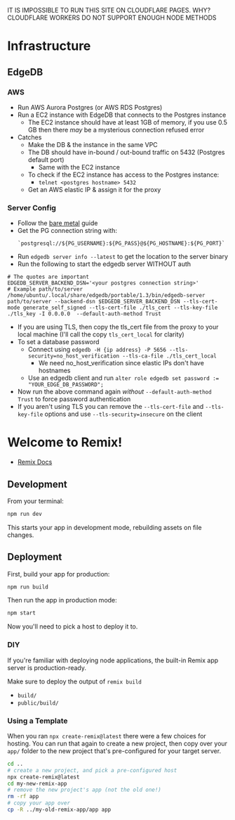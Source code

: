 IT IS IMPOSSIBLE TO RUN THIS SITE ON CLOUDFLARE PAGES.
WHY? CLOUDFLARE WORKERS DO NOT SUPPORT ENOUGH NODE METHODS

# Infrastructure
## EdgeDB
### AWS
- Run AWS Aurora Postgres (or AWS RDS Postgres)
- Run a EC2 instance with EdgeDB that connects to the Postgres instance
  - The EC2 instance should have at least 1GB of memory, if you use 0.5 GB then there *may* be a mysterious connection refused error
- Catches
  - Make the DB & the instance in the same VPC
  - The DB should have in-bound / out-bound traffic on 5432 (Postgres default port)
    - Same with the EC2 instance
  - To check if the EC2 instance has access to the Postgres instance:
    - `telnet <postgres hostname> 5432`
  - Get an AWS elastic IP & assign it for the proxy
### Server Config
- Follow the [bare metal](https://www.edgedb.com/docs/guides/deployment/bare_metal) guide
- Get the PG connection string with:
  ```
  `postgresql://${PG_USERNAME}:${PG_PASS}@${PG_HOSTNAME}:${PG_PORT}`
  ```
- Run `edgedb server info --latest` to get the location to the server binary
- Run the following to start the edgedb server WITHOUT auth
```
# The quotes are important
EDGEDB_SERVER_BACKEND_DSN='<your postgres connection string>'
# Example path/to/server /home/ubuntu/.local/share/edgedb/portable/1.3/bin/edgedb-server
path/to/server --backend-dsn $EDGEDB_SERVER_BACKEND_DSN --tls-cert-mode generate_self_signed --tls-cert-file ./tls_cert --tls-key-file ./tls_key -I 0.0.0.0  --default-auth-method Trust
```
- If you are using TLS, then copy the tls_cert file from the proxy to your local machine (I'll call the copy `tls_cert_local` for clarity)
- To set a database password
  - Connect using `edgedb -H {ip address} -P 5656 --tls-security=no_host_verification --tls-ca-file ./tls_cert_local`
    - We need no_host_verification since elastic IPs don't have hostnames
  - Use an edgedb client and run `alter role edgedb set password := "YOUR_EDGE_DB_PASSWORD";`
- Now run the above command again *without* `--default-auth-method Trust` to force password authentication
- If you aren't using TLS you can remove the `--tls-cert-file` and `--tls-key-file` options and use `--tls-security=insecure` on the client

# Welcome to Remix!

- [Remix Docs](https://remix.run/docs)

## Development

From your terminal:

```sh
npm run dev
```

This starts your app in development mode, rebuilding assets on file changes.

## Deployment

First, build your app for production:

```sh
npm run build
```

Then run the app in production mode:

```sh
npm start
```

Now you'll need to pick a host to deploy it to.

### DIY

If you're familiar with deploying node applications, the built-in Remix app server is production-ready.

Make sure to deploy the output of `remix build`

- `build/`
- `public/build/`

### Using a Template

When you ran `npx create-remix@latest` there were a few choices for hosting. You can run that again to create a new project, then copy over your `app/` folder to the new project that's pre-configured for your target server.

```sh
cd ..
# create a new project, and pick a pre-configured host
npx create-remix@latest
cd my-new-remix-app
# remove the new project's app (not the old one!)
rm -rf app
# copy your app over
cp -R ../my-old-remix-app/app app
```
